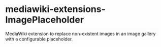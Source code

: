 mediawiki-extensions-ImagePlaceholder
=====================================

MediaWiki extension to replace non-existent images in an image gallery with a configurable placeholder.
